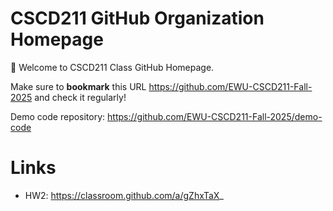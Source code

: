 # CSCD211 GitHub Organization Homepage

:rocket: Welcome to CSCD211 Class GitHub Homepage.

Make sure to **bookmark** this URL https://github.com/EWU-CSCD211-Fall-2025 and check it regularly!

Demo code repository: https://github.com/EWU-CSCD211-Fall-2025/demo-code

# Links
* HW2: https://classroom.github.com/a/gZhxTaX_
